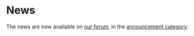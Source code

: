 # News

The news are now available on [our forum](https://forum.yunohost.org/), in the [announcement category](https://forum.yunohost.org/c/announcement).